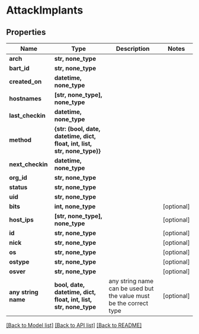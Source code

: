 # AttackImplants


## Properties
Name | Type | Description | Notes
------------ | ------------- | ------------- | -------------
**arch** | **str, none_type** |  | 
**bart_id** | **str, none_type** |  | 
**created_on** | **datetime, none_type** |  | 
**hostnames** | **[str, none_type], none_type** |  | 
**last_checkin** | **datetime, none_type** |  | 
**method** | **{str: (bool, date, datetime, dict, float, int, list, str, none_type)}** |  | 
**next_checkin** | **datetime, none_type** |  | 
**org_id** | **str, none_type** |  | 
**status** | **str, none_type** |  | 
**uid** | **str, none_type** |  | 
**bits** | **int, none_type** |  | [optional] 
**host_ips** | **[str, none_type], none_type** |  | [optional] 
**id** | **str, none_type** |  | [optional] 
**nick** | **str, none_type** |  | [optional] 
**os** | **str, none_type** |  | [optional] 
**ostype** | **str, none_type** |  | [optional] 
**osver** | **str, none_type** |  | [optional] 
**any string name** | **bool, date, datetime, dict, float, int, list, str, none_type** | any string name can be used but the value must be the correct type | [optional]

[[Back to Model list]](../README.md#documentation-for-models) [[Back to API list]](../README.md#documentation-for-api-endpoints) [[Back to README]](../README.md)


